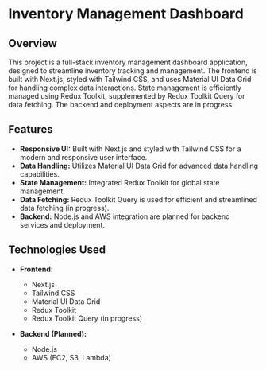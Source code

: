 # Inventory Management Dashboard

## Overview
This project is a full-stack inventory management dashboard application, designed to streamline inventory tracking and management. The frontend is built with Next.js, styled with Tailwind CSS, and uses Material UI Data Grid for handling complex data interactions. State management is efficiently managed using Redux Toolkit, supplemented by Redux Toolkit Query for data fetching. The backend and deployment aspects are in progress.

## Features
- **Responsive UI:** Built with Next.js and styled with Tailwind CSS for a modern and responsive user interface.
- **Data Handling:** Utilizes Material UI Data Grid for advanced data handling capabilities.
- **State Management:** Integrated Redux Toolkit for global state management.
- **Data Fetching:** Redux Toolkit Query is used for efficient and streamlined data fetching (in progress).
- **Backend:** Node.js and AWS integration are planned for backend services and deployment.

## Technologies Used
- **Frontend:**
  - Next.js
  - Tailwind CSS
  - Material UI Data Grid
  - Redux Toolkit
  - Redux Toolkit Query (in progress)

- **Backend (Planned):**
  - Node.js
  - AWS (EC2, S3, Lambda)
